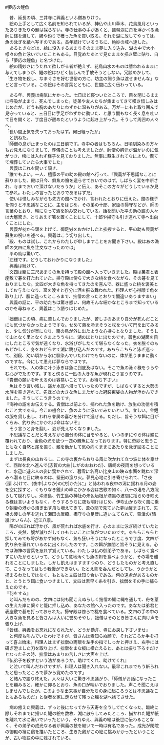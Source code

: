 #夢応の鯉魚  
  
　昔、延長の頃、三井寺に興義といふ僧ありけり。  
　絵の上手として広く名前を知られているが、神仏や山川草木、花鳥風月といったありきたりの題は採らない。寺の仕事の手があくと、琵琶湖に舟を浮かべる漁師に銭を渡して、網や釣りで穫った魚を買い取る。それを湖に放してやっては、魚の泳ぎを紙へ写すのである。長年続けているうちに、絶妙の域へ達した。  
　あるときなどは、絵に没入するあまりそのまま夢に入り込み、湖の中で大小様々の魚と泳いでいたこともある。目覚めたあとで見たままを描き壁に貼り、自ら「夢応の鯉魚」と名づけた。  
　絵の精妙さにうたれて欲しがる者が絶えず、花鳥山水のものは請われるままに与えてしまうが、鯉の絵はひどく惜しんで手放そうとしない。冗談めかして、「生き物を殺し、なまぐさを好む世俗の方に、坊主の飼う魚は渡せませんな」などと言っている。この絵はその言葉とともに、世間に広く伝わっている。  
  
　ある年、興義は病気にかかった。七日ほど寝ついたところで、目を閉じるままに呼吸が止まり、死んでしまった。徒弟や友人たちが集まってきて嘆き惜しみはじめたが、どうも胸のあたりにわずかに温もりがある。万が一にもと取り囲んで見守っていると、三日目に手足がわずかに動いた、と思う間もなく長く息を吐いて目を開くと、丁度目が醒めたというように起き上がった。そうして周囲の人々へ、  
「長い間正気を失っておったはず。何日経ったか」  
　と訊ねた。  
「師僧の息が止まったのは三日前です。寺中の者はもちろん、日頃馴染みの方々もお見えになりまして、葬儀のことも考えましたが、師僧の胸元が温かいのに気がつき、棺には入れず様子を見ておりました。無事に蘇生されてなにより。慌てて埋葬していたら大事でした」  
　興義はこれを聞いて頷き、  
「誰でもよい。一人、檀家の平の助の殿の館へ行って、『興義が不思議なことに蘇りました、殿は只今、鮮魚の膾を造らせておいでのはず。しばらく宴を中断され、寺までおいで頂けないだろうか』と伝え、あそこの方々がどうしているか見て参れ。わたしの言ったとおりであるはずだ」  
　使いは怪しみながらも先方の館へでかけ、言われたとおりに伝えた。館の様子を伺うと不思議なことに、主をはじめ、その弟の十郎、家臣の掃守などが、師の言葉のとおり、輪になって酒を酌み交わしている。話を聞いた平の助の館の人々は大層驚き、とりあえず箸を置くことにして、十郎や掃守も引き連れて寺へ出向くことにした。  
　興義が枕から頭を上げて、御足労をおかけしたと挨拶すると、平の助も興義が蘇生の祝いを述べる。興義はこう切り出した。  
「殿、ものは試し、これからわたしが申しますことをお聞き下さい。殿はあの漁師の文四に魚を注文なさったのでは」  
　平の助は驚いて、  
「左様です。どうしておわかりになりました」  
　興義は続けて、  
「文四は籠に三尺あまりの魚を持って殿の館へ入っていきました。殿は弟君と表座敷で碁を打たれていた。掃守殿は傍らで大きな桃を食べながら、その碁を見ておりましたな。文四が大きな魚を持ってきたのを喜んで、器に盛った桃を褒美としてお与えになり、盃を渡すと存分に酒を振る舞われた。料理人が心得顔で魚を取り上げ、膾に造ったところまで、拙僧の言ったとおりで間違いありますまい」  
　興義の話に、平の助たちは驚き惑い、何故そんな細かなところまで知っているのかを尋ねると、興義はこう語りはじめた。  
  
「拙僧はこの頃、病に苦しんでおりましたが、苦しさのあまり自分が死んだことにも気づかなかったようですな。せめて熱を冷まそうと杖をついて門を出てみると、少し気分が楽になり、籠の鳥が外に出たような心持ちとなりました。そうして山となく里となくさまよううちに、湖のほとりに出たのです。碧色の湖面を目にしたところで気が遠くなり、水浴びがしたくて堪らなくなった。衣を脱ぐのももどかしく、身をおどらせて湖に跳び込んだのです。あちらこちらと泳ぎ巡って、別段、幼い頃から水に馴染んでいたわけでもないのに、体が思うままに動くのですな。今にして思えば夢ならではです。  
　それでも、人の体に叶う泳ぎは魚に到底及ばない。そこで魚の泳ぐ様をうらやむ心がでたのです。すると傍らに一匹の大きな魚が現れこう言うのです。  
『貴僧の願いを叶えるのは容易いことです。お待ち下さい』  
　魚はそう言い残し、遥か水底へ潜っていったのですが、しばらくすると大勢の水族を率き連れて、先ほどの大きな魚にまたがった冠装束姿の人物が浮かんできました。そうしてこう言うのです。  
『海神の詔をお伝えする。貴僧は以前より、捕われた魚を助け、放生の功徳を積むこと大である。今この機会に、魚のように泳いでみたいという。宜しい。金鯉の服を貸し出し、われら眷属の喜びを分けて進ぜる。ただし、旨そうな餌に目がくらみ、釣り糸にかかれば命はないぞ』  
　そう言うと身を翻し、姿が見えなくなりました。  
　不思議なことだと考えながら自分の体に目をやると、いつのまにやら体は鱗に覆われており、金色の光を放つ一匹の鯉魚になっております。特に奇妙と思うこともなく自然と尾を振り、鰭を動かして気の向くままにあたりを泳ぎ回ることにしました。  
　まずは長良の山おろし、この寺の裏からおりる風に吹かれて立つ波に体を乗せて、西岸を北へ進んで{志賀の大曲|しがのおおわだ}、唐崎の夜雨を想っていると、水辺に遊ぶ人の姿に驚かされて、暮雪に名高い比良山の映る水面を跳ねて深みへ潜ると目に映るのは、堅田の漁り火。夢見心地に引き寄せられて、「さ夜{深|ふ}けて、{夜中|よなか}の{方|かた}に」と詠われる夜中の潟に揺れる月の姿を空に探すと、くもりなき鏡山の峰にかかる姿は古歌の如く、八十の港を八方照らして隠れなし。沖津島、竹生島の神社の朱色垣根が漆黒の波間に揺らめき映える様は言いようもなく、そうするうちに夜も明けはじめ、伊吹山から吹く風に乗り朝妻の港から漕ぎ出す舟も増えてきて、葦の間で見ていた夢は醒まされて、矢橋の渡しの竿を逃れて瀬田の唐橋、橋守りの足音に追い立てられて、粟津の{晴嵐|せいらん}、近江八景。  
　陽がのぼれば浮かび、風が荒れれば水底を行き、心のままに泳ぎ続けていたところ、突然、腹が減りだしてひもじいことに気がついたのです。あちらこちらと探してみても埒があかず何もなく、気も狂いそうになったところで丁度、文四が釣り糸を垂れているのに出くわしたのです。この餌が無闇と旨そうに見える。心では海神の言葉を忘れず覚えている。わたしは仏の御弟子である。しばらく食べずにいたからといって、どうして意地汚くも魚の餌を食べようかと、その場を離れることにしました。しかし飢えはますますつのり、どうしたものかと考え直して、こうなってはもう我慢ができない。たとえ餌を呑んだとしても、うかうかと捕まるわたしではなく、もともと文四は知り合いである。何の遠慮があるものかと、とうとう餌に食いつきまして、文四は素早く糸を引き、拙僧をその手に捕らえたのです。  
『何をする』  
　と叫んだものの、文四には何も聞こえぬらしく拙僧の鰓に縄を通して、舟を葦の生えた岸に繋ぐと籠に押し込め、あなたの館へ入ったのです。あなたは弟君と表座敷で碁を打っておられた。掃守殿は傍らで桃を食べている。文四の手の中の大きな魚を見ると皆さんは大いに誉めそやし、拙僧はそのとき皆さんに向け声を張り上げ、  
『皆様、興義をお忘れになられたか、どうか勘弁、寺にお戻し下さいませ』  
　と何度も叫んでいたわけですが、皆さんは素知らぬ顔で、それどころか手を打って喜ぶ始末。料理人はまず拙僧の両眼を左手の指でしっかと押さえ、右手には研ぎ澄ました刀を取り上げ、拙僧をまな板に横たえると、あとは振り下ろすだけとなったその時、拙僧はあまりの苦しさに大声を上げ、  
『仏弟子を殺すという法があろうか。助けてくれ、助けてくれ』  
　と泣いて叫んだわけですが、料理人は聞き入れない。最早これまでもう斬られたと思ったところで夢から覚めたのです」  
　と結んで語り終えた。人々は大いに驚き不思議がり、「師僧がお話になったことを顧みると、確かに仰るとおり、魚の口が喘いでおりました。声こそ聞こえはしませんでしたが。このような出来事が自分たちの身に起ころうとは不思議なこともあるものだ」と従者を家に走らせて残った膾を湖へ捨てさせた。  
  
　病の癒えた興義は、ずっと後になってから天寿を全うして亡くなった。臨終に際しそれまでに描いた鯉の絵を数枚、湖に散らしてみたところ、描かれた鯉が紙を離れて水に泳いでいったという。それゆえ、興義の絵は後世に伝わることなく、その弟子の成光なる者が興義の技を継いで一時は有名であった。成光が閑院の御殿の襖に鶏を描いたところ、生きた鶏がこの絵に挑みかかったということが、古い物語の中に残されている。  

